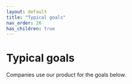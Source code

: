 ```yaml
---
layout: default
title: "Typical goals"
nav_order: 26
has_children: true
---
```

# Typical goals
Companies use our product for the goals below.  
